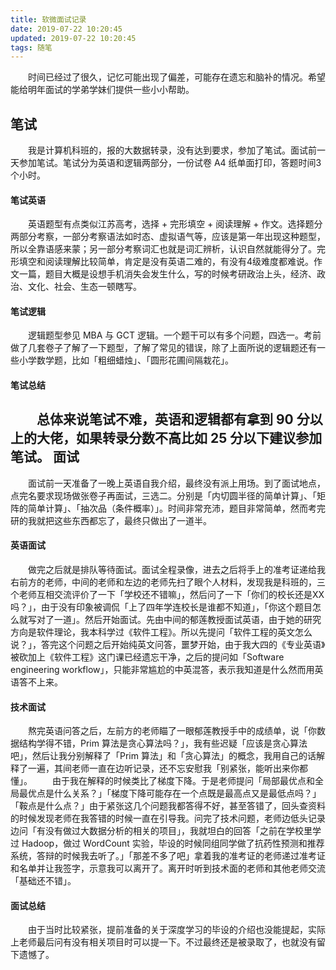 ```yaml
---
title: 软微面试记录
date: 2019-07-22 10:20:45
updated: 2019-07-22 10:20:45
tags: 随笔
---
```

　　时间已经过了很久，记忆可能出现了偏差，可能存在遗忘和脑补的情况。希望能给明年面试的学弟学妹们提供一些小小帮助。
<!-- more --> 
笔试
---
　　我是计算机科班的，报的大数据转录，没有达到要求，参加了笔试。面试前一天参加笔试。笔试分为英语和逻辑两部分，一份试卷 A4 纸单面打印，答题时间3个小时。
#### 笔试英语
　　英语题型有点类似江苏高考，选择 + 完形填空 + 阅读理解 + 作文。选择题分两部分考察，一部分考察语法如时态、虚拟语气等，应该是第一年出现这种题型，所以全靠语感来蒙；另一部分考察词汇也就是词汇辨析，认识自然就能得分了。完形填空和阅读理解比较简单，肯定是没有英语二难的，有没有4级难度都难说。作文一篇，题目大概是设想手机消失会发生什么，写的时候考研政治上头，经济、政治、文化、社会、生态一顿瞎写。
#### 笔试逻辑
　　逻辑题型参见 MBA 与 GCT 逻辑。一个题干可以有多个问题，四选一。考前做了几套卷子了解了一下题型，了解了常见的错误，除了上面所说的逻辑题还有一些小学数学题，比如「粗细蜡烛」、「圆形花圃间隔栽花」。
#### 笔试总结
　　总体来说笔试不难，英语和逻辑都有拿到 90 分以上的大佬，如果转录分数不高比如 25 分以下建议参加笔试。
面试
---
　　面试前一天准备了一晚上英语自我介绍，最终没有派上用场。到了面试地点，点完名要求现场做张卷子再面试，三选二。分别是「内切圆半径的简单计算」、「矩阵的简单计算」、「抽次品（条件概率）」。时间非常充沛，题目非常简单，然而考完研的我就把这些东西都忘了，最终只做出了一道半。
#### 英语面试
　　做完之后就是排队等待面试。面试全程录像，进去之后将手上的准考证递给我右前方的老师，中间的老师和左边的老师先扫了眼个人材料，发现我是科班的，三个老师互相交流评价了一下「学校还不错嘛」，然后问了一下「你们的校长还是XX吗？」，由于没有印象被调侃「上了四年学连校长是谁都不知道」，「你这个题目怎么就写对了一道」。然后开始面试。先由中间的郁莲教授面试英语，由于她的研究方向是软件理论，我本科学过《软件工程》。所以先提问「软件工程的英文怎么说？」，答完这个问题之后开始纯英文问答，噩梦开始，由于我大四的《专业英语》被砍加上《软件工程》这门课已经遗忘干净，之后的提问如「Software engineering workflow」，只能非常尴尬的中英混答，表示我知道是什么然而用英语答不上来。
#### 技术面试
　　熬完英语问答之后，左前方的老师瞄了一眼郁莲教授手中的成绩单，说「你数据结构学得不错，Prim 算法是贪心算法吗？」，我有些迟疑「应该是贪心算法吧」，然后让我分别解释了「Prim 算法」和「贪心算法」的概念，我用自己的话解释了一遍，其间老师一直在边听记录，还不忘安慰我「别紧张，能听出来你都懂」。
　　由于我在解释的时候类比了梯度下降。于是老师提问「局部最优点和全局最优点是什么关系？」「梯度下降可能存在一个点既是最高点又是最低点吗？」「鞍点是什么点？」由于紧张这几个问题我都答得不好，甚至答错了，回头查资料的时候发现老师在我答错的时候一直在引导我。问完了技术问题，老师边低头记录边问「有没有做过大数据分析的相关的项目」，我就坦白的回答「之前在学校里学过 Hadoop，做过 WordCount 实验，毕设的时候同组同学做了抗药性预测和推荐系统，答辩的时候我去听了。」「那差不多了吧」拿着我的准考证的老师递过准考证和名单并让我签字，示意我可以离开了。离开时听到技术面的老师和其他老师交流「基础还不错」。
#### 面试总结
　　由于当时比较紧张，提前准备的关于深度学习的毕设的介绍也没能提起，实际上老师最后问有没有相关项目时可以提一下。不过最终还是被录取了，也就没有留下遗憾了。
